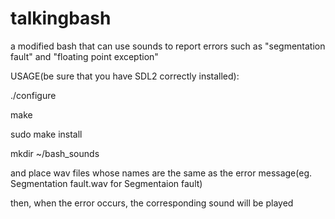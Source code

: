 # talkingbash

a modified bash that can use sounds to report errors such as "segmentation fault" and "floating point exception"


USAGE(be sure that you have SDL2 correctly installed):

  ./configure
  
  make
  
  sudo make install
  
  mkdir ~/bash_sounds
  
  and place wav files whose names are the same as the error message(eg. Segmentation fault.wav for Segmentaion fault)
  
  then, when the error occurs, the corresponding sound will be played
  
